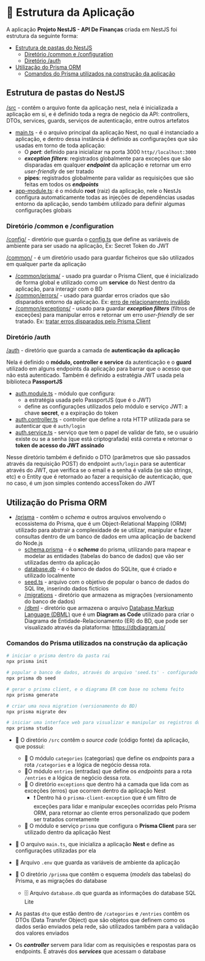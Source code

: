 <h1> 📁 Estrutura da Aplicação </h1>

A aplicação **Projeto NestJS - API De Finanças** criada em NestJS foi estrutura da seguinte forma:

- [Estrutura de pastas do NestJS](#estrutura-de-pastas-do-nestjs)
  - [Diretório /common e /configuration](#diretório-common-e-configuration)
  - [Diretório /auth](#diretório-auth)
- [Utilização do Prisma ORM](#utilização-do-prisma-orm)
  - [Comandos do Prisma utilizados na construção da aplicação](#comandos-do-prisma-utilizados-na-construção-da-aplicação)

## Estrutura de pastas do NestJS

 [/src](../src/) - contêm o arquivo fonte da aplicação nest, nela é inicializada a aplicação em si, e é definido toda a regra de negócio da API: controllers, DTOs, services, guards, serviços de autenticação, entre outros artefatos

- [main.ts](../src/main.ts) - é o arquivo principal da aplicação Nest, no qual é instanciado a aplicação, e dentro dessa instância é definido as configurações que são usadas em torno de toda aplicação:
  - O ***port***: definido para inicializar na porta 3000  `http//localhost:3000`
  - ***exception filters***: registrados globalmente para exceções que são disparadas em qualquer ***endpoint*** da aplicação e retornar um erro *user-friendly* de ser tratado
  - **pipes**: registrados globalmente para validar as requisições que são feitas em todos os ***endpoints***
- [app-module.ts](../src/app.module.ts): é o módulo **root** (raiz) da aplicação, nele o NestJs configura automaticamente todas as injeções de dependências usadas entorno da aplicação, sendo também utilizado para definir algumas configurações globais

### Diretório /common e /configuration

[/config/](../src/configuration/) - diretório que guarda o [config.ts](../src/configuration/config.ts) que define as variáveis de ambiente para ser usado na aplicação, Ex: Secret Token do JWT

[/common/](../src/common/) - é um diretório usado para guardar ficheiros que são utilizados em qualquer parte da aplicação

- [/common/prisma/](../src/common/prisma/) - usado pra guardar o Prisma Client, que é inicializado de forma global e utilizado como um **service** do Nest dentro da aplicação, para interagir com o BD
- [/common/errors/](../src/common/errors/) - usado para guardar erros criados que são disparados entorno da aplicação. Ex: [erro de relacionamento inválido](../src/common/errors/invalid-relation.error.ts)
- [/common/exceptions/](../src/common/exceptions/) - usado para guardar ***exception filters*** (filtros de exceções) para manipular erros e retornar um erro *user-friendly* de ser tratado. Ex: [tratar erros disparados pelo Prisma Client](../src/common/exceptions/prisma-client-exception/prisma-client-exception.filter.ts)

### Diretório /auth

[/auth](../src/auth/) - diretório que guarda a camada de **autenticação da aplicação**

Nela é definido o **módulo, controller e service** da autenticação e o **guard** utilizado em alguns endpoints da aplicação para barrar que o acesso que não está autenticado. Também é definido a estratégia JWT usada pela biblioteca **PassportJS**

- [auth.module.ts](../src/auth/auth.controller.ts) - módulo que configura:
  - a estratégia usada pelo PassportJS (que é o JWT)
  - define as configurações utilizados pelo módulo e serviço JWT: a chave **secret**, e a expiração do token
- [auth.controller.ts](../src/auth/auth.controller.ts) - controller que define a rota HTTP utilizada para se autenticar que é `auth/login`
- [auth.service.ts](../src/auth/auth.controller.ts) - serviço que tem o papel de validar de fato, se o usuário existe ou se a senha (que está criptografada) está correta e  retornar o **token de acesso do JWT assinado**

Nesse diretório também é definido o DTO (parâmetros que são passados através da requisição POST) do endpoint `auth/login` para se autenticar através do JWT, que verifica se o email e a senha é valida (se são strings, etc) e o Entity que é retornado ao fazer a requisição de autenticação, que no caso, é um json simples contendo accessToken do JWT

## Utilização do Prisma ORM

- [/prisma](../prisma/) - contêm o *schema* e outros arquivos envolvendo o ecossistema do Prisma, que é um Object-Relational Mapping (ORM) utilizado para abstrair a complexidade de se utilizar, manipular e fazer consultas dentro de um banco de dados em uma aplicação de backend do Node.js
  - [schema.prisma](../prisma/schema.prisma) - é o ***schema*** do prisma, utilizando para mapear e modelar as entidades (tabelas do banco de dados) que vão ser utilizadas dentro da aplicação
  - [database.db](../prisma/database.db) - é o banco de dados do SQLite, que é criado e utilizado localmente
  - [seed.ts](../prisma/seed.ts) - arquivo com o objetivo de popular o banco de dados do SQL lite, inserindo dados fictícios
  - [/migrations](../prisma//migrations/) - diretório que armazena as migrações (versionamento do banco de dados)
  - [/dbml](../prisma/dbml/) - diretório que armazena o arquivo [Database Markup Language (DBML)](https://github.com/holistics/dbml) que é um **Diagram as Code** utilizado para criar o Diagrama de Entidade-Relacionamento (ER) do BD, que pode ser visualizado através da plataforma: <https://dbdiagram.io/>

### Comandos do Prisma utilizados na construção da aplicação

```bash
# iniciar o prisma dentro da pasta rai
npx prisma init

# popular o banco de dados, através do arquivo 'seed.ts' - configurado no package.json
npx prisma db seed

# gerar o prisma client, e o diagrama ER com base no schema feito
npx prisma generate

# criar uma nova migration (versionamento do BD)
npx prisma migrate dev

# iniciar uma interface web para visualizar e manipular os registros do banco de dados
npx prisma studio
```

- 📁 O diretório `/src` contêm o *source code* (código fonte) da aplicação, que possui:
  - 🛒 O módulo `categories` (categorias) que define os *endpoints* para a rota `/categories` e a lógica de negócio dessa rota.
  - 🛒O módulo `entries` (entradas) que define os *endpoints* para a rota `/entries` e a lógica de negócio dessa rota.
  - 📁 O diretório `exceptions` que dentro há a camada que lida com as exceções (erros) que ocorrem dentro da aplicação Nest
    - ❗ Dentro há o `prisma-client-exception` que é um filtro de exceções para lidar e manipular exceções ocorridas pelo Prisma ORM, para retornar ao cliente erros personalizado que podem ser tratados corretamente
  - 🛒 O módulo e serviço `prisma` que configura o **Prisma Client** para ser utilizado dentro da aplicação Nest
- 🔨 O arquivo `main.ts`, que inicializa a aplicação **Nest** e define as configurações utilizadas por ela
- 🔨 Arquivo `.env` que guarda as variáveis de ambiente da aplicação
- 📁 O diretório `/prisma` que contêm o esquema (*models* das tabelas) do Prisma, e as migrações do database
  - 🗄 Arquivo `database.db` que guarda as informações do database SQL Lite

- As pastas `dto` que estão dentro de `/categories` e `/entries` contêm os DTOs (Data Transfer Object) que são objetos que definem como os dados serão enviados pela rede, são utilizados também para a validação dos valores enviados
- Os ***controller*** servem para lidar com as requisições e respostas para os endpoints. É através dos ***services*** que acessam o database
